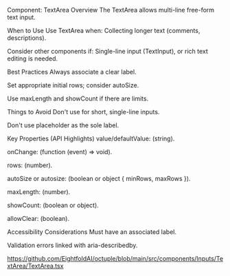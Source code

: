 Component: TextArea
Overview
The TextArea allows multi-line free-form text input.    

When to Use
Use TextArea when: Collecting longer text (comments, descriptions).    

Consider other components if: Single-line input (TextInput), or rich text editing is needed.    

Best Practices
Always associate a clear label.    

Set appropriate initial rows; consider autoSize.    

Use maxLength and showCount if there are limits.    

Things to Avoid
Don't use for short, single-line inputs.    

Don't use placeholder as the sole label.    

Key Properties (API Highlights)
value/defaultValue: (string).    

onChange: (function (event) => void).    

rows: (number).    

autoSize or autosize: (boolean or object { minRows, maxRows }).    

maxLength: (number).    

showCount: (boolean or object).    

allowClear: (boolean).    

Accessibility Considerations
Must have an associated label.    

Validation errors linked with aria-describedby.    

https://github.com/EightfoldAI/octuple/blob/main/src/components/Inputs/TextArea/TextArea.tsx